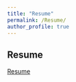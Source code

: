 ```yaml
---
title: "Resume"
permalink: /Resume/
author_profile: true
---
```


## Resume

[Resume](https://drive.google.com/file/d/1K4VcRIoruyQEkFlAdOSD9q7wHPUHYsDK/view?usp=sharing)
